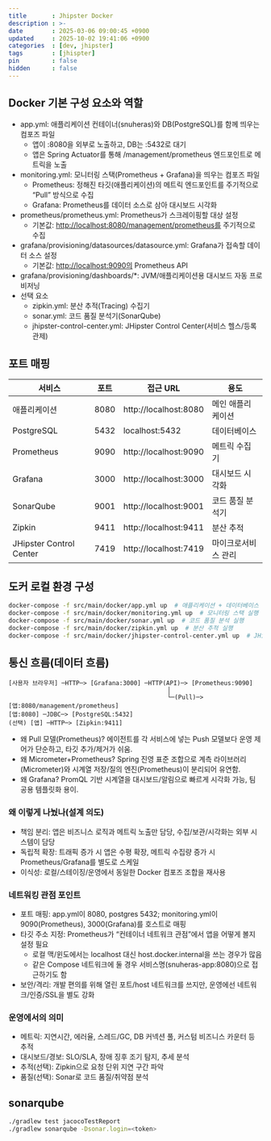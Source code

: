 ```yaml
---
title       : Jhipster Docker
description : >- 
date        : 2025-03-06 09:00:45 +0900
updated     : 2025-10-02 19:41:06 +0900
categories  : [dev, jhipster]
tags        : [jhispter]
pin         : false
hidden      : false
---
```


## Docker 기본 구성 요소와 역할

- app.yml: 애플리케이션 컨테이너(snuheras)와 DB(PostgreSQL)를 함께 띄우는 컴포즈 파일
  - 앱이 :8080을 외부로 노출하고, DB는 :5432로 대기
  - 앱은 Spring Actuator를 통해 /management/prometheus 엔드포인트로 메트릭을 노출
- monitoring.yml: 모니터링 스택(Prometheus + Grafana)을 띄우는 컴포즈 파일
  - Prometheus: 정해진 타깃(애플리케이션)의 메트릭 엔드포인트를 주기적으로 “Pull” 방식으로 수집
  - Grafana: Prometheus를 데이터 소스로 삼아 대시보드 시각화
- prometheus/prometheus.yml: Prometheus가 스크레이핑할 대상 설정
  - 기본값: <http://localhost:8080/management/prometheus를> 주기적으로 수집
- grafana/provisioning/datasources/datasource.yml: Grafana가 접속할 데이터 소스 설정
  - 기본값: <http://localhost:9090의> Prometheus API
- grafana/provisioning/dashboards/\*: JVM/애플리케이션용 대시보드 자동 프로비저닝
- 선택 요소
  - zipkin.yml: 분산 추적(Tracing) 수집기
  - sonar.yml: 코드 품질 분석기(SonarQube)
  - jhipster-control-center.yml: JHipster Control Center(서비스 헬스/등록 관제)


## 포트 매핑

| 서비스 | 포트 | 접근 URL | 용도 |
|--------|------|----------|------|
| 애플리케이션 | 8080 | http://localhost:8080 | 메인 애플리케이션 |
| PostgreSQL | 5432 | localhost:5432 | 데이터베이스 |
| Prometheus | 9090 | http://localhost:9090 | 메트릭 수집기 |
| Grafana | 3000 | http://localhost:3000 | 대시보드 시각화 |
| SonarQube | 9001 | http://localhost:9001 | 코드 품질 분석기 |
| Zipkin | 9411 | http://localhost:9411 | 분산 추적  | 
| JHipster Control Center | 7419 | http://localhost:7419 | 마이크로서비스 관리 |


## 도커 로컬 환경 구성
```sh
docker-compose -f src/main/docker/app.yml up  # 애플리케이션 + 데이터베이스 실행
docker-compose -f src/main/docker/monitoring.yml up  # 모니터링 스택 실행
docker-compose -f src/main/docker/sonar.yml up  # 코드 품질 분석 실행
docker-compose -f src/main/docker/zipkin.yml up  # 분산 추적 실행
docker-compose -f src/main/docker/jhipster-control-center.yml up  # JHipster Control Center 실행
```

## 통신 흐름(데이터 흐름)

```
[사용자 브라우저] ─HTTP─> [Grafana:3000] ─HTTP(API)─> [Prometheus:9090]
                                            │
                                            └─(Pull)─> [앱:8080/management/prometheus]
[앱:8080] ─JDBC─> [PostgreSQL:5432]
(선택) [앱] ─HTTP─> [Zipkin:9411]
```

- 왜 Pull 모델(Prometheus)? 에이전트를 각 서비스에 넣는 Push 모델보다 운영 제어가 단순하고, 타깃 추가/제거가 쉬움.
- 왜 Micrometer+Prometheus? Spring 진영 표준 조합으로 계측 라이브러리(Micrometer)와 시계열 저장/질의 엔진(Prometheus)이 분리되어 유연함.
- 왜 Grafana? PromQL 기반 시계열을 대시보드/알림으로 빠르게 시각화 가능, 팀 공용 템플릿화 용이.

### 왜 이렇게 나눴나(설계 의도)

- 책임 분리: 앱은 비즈니스 로직과 메트릭 노출만 담당, 수집/보관/시각화는 외부 시스템이 담당
- 독립적 확장: 트래픽 증가 시 앱은 수평 확장, 메트릭 수집량 증가 시 Prometheus/Grafana를 별도로 스케일
- 이식성: 로컬/스테이징/운영에서 동일한 Docker 컴포즈 조합을 재사용

### 네트워킹 관점 포인트

- 포트 매핑: app.yml이 8080, postgres 5432; monitoring.yml이 9090(Prometheus), 3000(Grafana)를 호스트로 매핑
- 타깃 주소 지정: Prometheus가 “컨테이너 네트워크 관점”에서 앱을 어떻게 볼지 설정 필요
  - 로컬 맥/윈도에서는 localhost 대신 host.docker.internal을 쓰는 경우가 많음
  - 같은 Compose 네트워크에 둘 경우 서비스명(snuheras-app:8080)으로 접근하기도 함
- 보안/격리: 개발 편의를 위해 열린 포트/host 네트워크를 쓰지만, 운영에선 네트워크/인증/SSL을 별도 강화

### 운영에서의 의미

- 메트릭: 지연시간, 에러율, 스레드/GC, DB 커넥션 풀, 커스텀 비즈니스 카운터 등 추적
- 대시보드/경보: SLO/SLA, 장애 징후 조기 탐지, 추세 분석
- 추적(선택): Zipkin으로 요청 단위 지연 구간 파악
- 품질(선택): Sonar로 코드 품질/취약점 분석


## sonarqube
```sh
./gradlew test jacocoTestReport
./gradlew sonarqube -Dsonar.login=<token>

```
